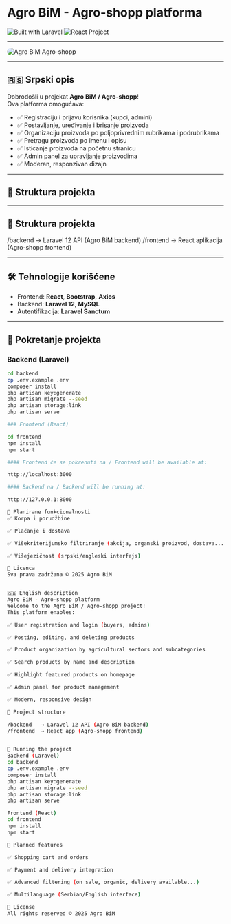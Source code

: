 # Agro BiM - Agro-shopp platforma

![Built with Laravel](https://img.shields.io/badge/Built%20with-Laravel-red)
![React Project](https://img.shields.io/badge/Frontend-React-blue)

---

<img src="./screenshot.jpeg" alt="Agro BiM Agro-shopp" style="max-width:100%; border-radius:10px;" />

---

## 🇷🇸 Srpski opis

Dobrodošli u projekat **Agro BiM / Agro-shopp**!  
Ova platforma omogućava:

- ✅ Registraciju i prijavu korisnika (kupci, admini)
- ✅ Postavljanje, uređivanje i brisanje proizvoda
- ✅ Organizaciju proizvoda po poljoprivrednim rubrikama i podrubrikama
- ✅ Pretragu proizvoda po imenu i opisu
- ✅ Isticanje proizvoda na početnu stranicu
- ✅ Admin panel za upravljanje proizvodima
- ✅ Moderan, responzivan dizajn

---

## 📂 Struktura projekta


---

## 📂 Struktura projekta
/backend → Laravel 12 API (Agro BiM backend) /frontend → React aplikacija (Agro-shopp frontend)


---

## 🛠 Tehnologije korišćene

- Frontend: **React**, **Bootstrap**, **Axios**
- Backend: **Laravel 12**, **MySQL**
- Autentifikacija: **Laravel Sanctum**

---

## 🚀 Pokretanje projekta

### Backend (Laravel)

```bash
cd backend
cp .env.example .env
composer install
php artisan key:generate
php artisan migrate --seed
php artisan storage:link
php artisan serve

### Frontend (React)

cd frontend
npm install
npm start

#### Frontend će se pokrenuti na / Frontend will be available at:

http://localhost:3000

#### Backend na / Backend will be running at:

http://127.0.0.1:8000

🧩 Planirane funkcionalnosti
✅ Korpa i porudžbine

✅ Plaćanje i dostava

✅ Višekriterijumsko filtriranje (akcija, organski proizvod, dostava...)

✅ Višejezičnost (srpski/engleski interfejs)

📜 Licenca
Sva prava zadržana © 2025 Agro BiM


🇬🇧 English description
Agro BiM - Agro-shopp platform
Welcome to the Agro BiM / Agro-shopp project!
This platform enables:

✅ User registration and login (buyers, admins)

✅ Posting, editing, and deleting products

✅ Product organization by agricultural sectors and subcategories

✅ Search products by name and description

✅ Highlight featured products on homepage

✅ Admin panel for product management

✅ Modern, responsive design

📂 Project structure

/backend   → Laravel 12 API (Agro BiM backend)
/frontend  → React app (Agro-shopp frontend)


🚀 Running the project
Backend (Laravel)
cd backend
cp .env.example .env
composer install
php artisan key:generate
php artisan migrate --seed
php artisan storage:link
php artisan serve

Frontend (React)
cd frontend
npm install
npm start

🧩 Planned features

✅ Shopping cart and orders

✅ Payment and delivery integration

✅ Advanced filtering (on sale, organic, delivery available...)

✅ Multilanguage (Serbian/English interface)

📜 License
All rights reserved © 2025 Agro BiM
